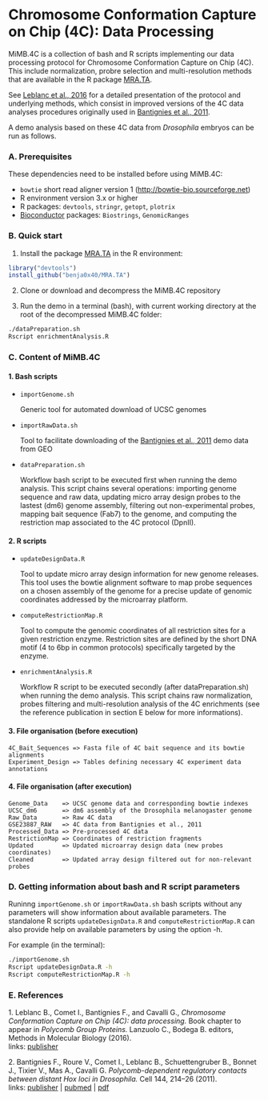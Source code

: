 Chromosome Conformation Capture on Chip (4C): Data Processing
================================================================================

MiMB.4C is a collection of bash and R scripts implementing our data processing
protocol for Chromosome Conformation Capture on Chip (4C). This include 
normalization, probre selection and multi-resolution methods that are
available in the R package [MRA.TA](https://github.com/benja0x40/MRA.TA).

See [Leblanc et al., 2016](#1) for a detailed presentation of the protocol and
underlying methods, which consist in improved versions of the 4C data
analyses procedures originally used in [Bantignies et al., 2011](#2).

A demo analysis based on these 4C data from *Drosophila* embryos can be run as
follows.

### A. Prerequisites ###

These dependencies need to be installed before using MiMB.4C:

  - `bowtie` short read aligner version 1 (http://bowtie-bio.sourceforge.net)
  - R environment version 3.x or higher
  - R packages: `devtools`, `stringr`, `getopt`, `plotrix`
  - [Bioconductor](http://www.bioconductor.org/) packages: `Biostrings`, `GenomicRanges`

### B. Quick start ###

1. Install the package [MRA.TA](https://github.com/benja0x40/MRA.TA) in the R
environment:

```R
library("devtools")
install_github("benja0x40/MRA.TA")
```

2. Clone or download and decompress the MiMB.4C repository


3. Run the demo in a terminal (bash), with current working directory at the
root of the decompressed MiMB.4C folder:

```bash
./dataPreparation.sh
Rscript enrichmentAnalysis.R
```

### C. Content of MiMB.4C ###

#### 1. Bash scripts ####

  * `importGenome.sh`
  
    Generic tool for automated download of UCSC genomes
  
  * `importRawData.sh`
  
    Tool to facilitate downloading of the [Bantignies et al., 2011](#2) demo data from GEO
  
  * `dataPreparation.sh`
  
    Workflow bash script to be executed first when running the demo analysis.
    This script chains several operations:
    importing genome sequence and raw data, updating micro array design probes
    to the lastest (dm6) genome assembly, filtering out non-experimental probes,
    mapping bait sequence (Fab7) to the genome, and computing the restriction
    map associated to the 4C protocol (DpnII).
  
#### 2. R scripts ####

  * `updateDesignData.R`
  
    Tool to update micro array design information for new genome releases. This
    tool uses the bowtie alignment software to map probe sequences on a chosen
    assembly of the genome for a precise update of genomic coordinates
    addressed by the microarray platform.
    
  * `computeRestrictionMap.R`
  
    Tool to compute the genomic coordinates of all restriction sites for a given
    restriction enzyme. Restriction sites are defined by the short DNA motif
    (4 to 6bp in common protocols) specifically targeted by the enzyme.
  
  * `enrichmentAnalysis.R`
  
    Workflow R script to be executed secondly (after dataPreparation.sh) when
    running the demo analysis.
    This script chains raw normalization, probes filtering and multi-resolution
    analysis of the 4C enrichments (see the reference publication in section E
    below for more informations).
  
#### 3. File organisation (before execution) ####

    4C_Bait_Sequences => Fasta file of 4C bait sequence and its bowtie alignments
    Experiment_Design => Tables defining necessary 4C experiment data annotations

#### 4. File organisation (after execution) ####

    Genome_Data    => UCSC genome data and corresponding bowtie indexes
    UCSC_dm6       => dm6 assembly of the Drosophila melanogaster genome
    Raw_Data       => Raw 4C data
    GSE23887_RAW   => 4C data from Bantignies et al., 2011
    Processed_Data => Pre-processed 4C data
    RestrictionMap => Coordinates of restriction fragments
    Updated        => Updated microarray design data (new probes coordinates)
    Cleaned        => Updated array design filtered out for non-relevant probes

### D. Getting information about bash and R script parameters ###

Runinng `importGenome.sh` or `importRawData.sh` bash scripts without any
parameters will show information about available parameters.
The standalone R scripts `updateDesignData.R` and `computeRestrictionMap.R` can
also provide help on available parameters by using the option -h.

For example (in the terminal):

```bash
./importGenome.sh
Rscript updateDesignData.R -h
Rscript computeRestrictionMap.R -h
```

### E. References ###

<a name="1"></a>1. Leblanc B., Comet I., Bantignies F., and Cavalli G., *Chromosome Conformation Capture on Chip (4C): data processing.* Book chapter to appear in *Polycomb Group Proteins.* Lanzuolo C., Bodega B. editors, Methods in Molecular Biology (2016).  
links: [publisher](https://www.springer.com/gp/book/9781493963782)

<a name="2"></a>2. Bantignies F., Roure V., Comet I., Leblanc B., Schuettengruber B., Bonnet J., Tixier V., Mas A., Cavalli G. *Polycomb-dependent regulatory contacts between distant Hox loci in Drosophila.* Cell 144, 214–26 (2011).  
links: [publisher](http://dx.doi.org/10.1016/j.cell.2010.12.026) | [pubmed](https://www.ncbi.nlm.nih.gov/pubmed/21241892) | [pdf](https://www.researchgate.net/publication/49762071_Polycomb-Dependent_Regulatory_Contacts_between_Distant_Hox_Loci_in_Drosophila)
